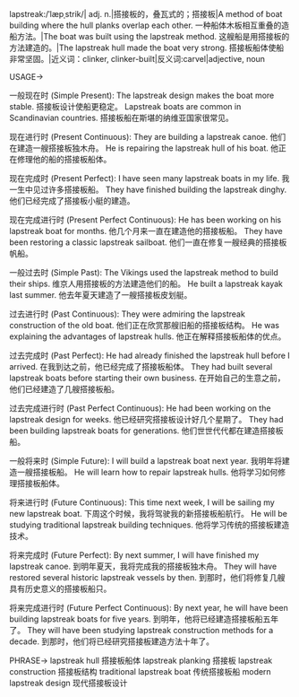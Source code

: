 lapstreak:/ˈlæpˌstrik/| adj. n.|搭接板的，叠瓦式的；搭接板|A method of boat building where the hull planks overlap each other.  一种船体木板相互重叠的造船方法。|The boat was built using the lapstreak method. 这艘船是用搭接板的方法建造的。|The lapstreak hull made the boat very strong. 搭接板船体使船非常坚固。|近义词：clinker, clinker-built|反义词:carvel|adjective, noun


USAGE->

一般现在时 (Simple Present):
The lapstreak design makes the boat more stable. 搭接板设计使船更稳定。
Lapstreak boats are common in Scandinavian countries. 搭接板船在斯堪的纳维亚国家很常见。


现在进行时 (Present Continuous):
They are building a lapstreak canoe. 他们在建造一艘搭接板独木舟。
He is repairing the lapstreak hull of his boat. 他正在修理他的船的搭接板船体。


现在完成时 (Present Perfect):
I have seen many lapstreak boats in my life. 我一生中见过许多搭接板船。
They have finished building the lapstreak dinghy. 他们已经完成了搭接板小艇的建造。


现在完成进行时 (Present Perfect Continuous):
He has been working on his lapstreak boat for months. 他几个月来一直在建造他的搭接板船。
They have been restoring a classic lapstreak sailboat. 他们一直在修复一艘经典的搭接板帆船。


一般过去时 (Simple Past):
The Vikings used the lapstreak method to build their ships. 维京人用搭接板的方法建造他们的船。
He built a lapstreak kayak last summer. 他去年夏天建造了一艘搭接板皮划艇。


过去进行时 (Past Continuous):
They were admiring the lapstreak construction of the old boat. 他们正在欣赏那艘旧船的搭接板结构。
He was explaining the advantages of lapstreak hulls. 他正在解释搭接板船体的优点。


过去完成时 (Past Perfect):
He had already finished the lapstreak hull before I arrived. 在我到达之前，他已经完成了搭接板船体。
They had built several lapstreak boats before starting their own business. 在开始自己的生意之前，他们已经建造了几艘搭接板船。


过去完成进行时 (Past Perfect Continuous):
He had been working on the lapstreak design for weeks. 他已经研究搭接板设计好几个星期了。
They had been building lapstreak boats for generations. 他们世世代代都在建造搭接板船。


一般将来时 (Simple Future):
I will build a lapstreak boat next year. 我明年将建造一艘搭接板船。
He will learn how to repair lapstreak hulls. 他将学习如何修理搭接板船体。


将来进行时 (Future Continuous):
This time next week, I will be sailing my new lapstreak boat.  下周这个时候，我将驾驶我的新搭接板船航行。
He will be studying traditional lapstreak building techniques. 他将学习传统的搭接板建造技术。


将来完成时 (Future Perfect):
By next summer, I will have finished my lapstreak canoe. 到明年夏天，我将完成我的搭接板独木舟。
They will have restored several historic lapstreak vessels by then. 到那时，他们将修复几艘具有历史意义的搭接板船只。


将来完成进行时 (Future Perfect Continuous):
By next year, he will have been building lapstreak boats for five years. 到明年，他将已经建造搭接板船五年了。
They will have been studying lapstreak construction methods for a decade. 到那时，他们将已经研究搭接板建造方法十年了。


PHRASE->
lapstreak hull 搭接板船体
lapstreak planking 搭接板
lapstreak construction 搭接板结构
traditional lapstreak boat 传统搭接板船
modern lapstreak design 现代搭接板设计
